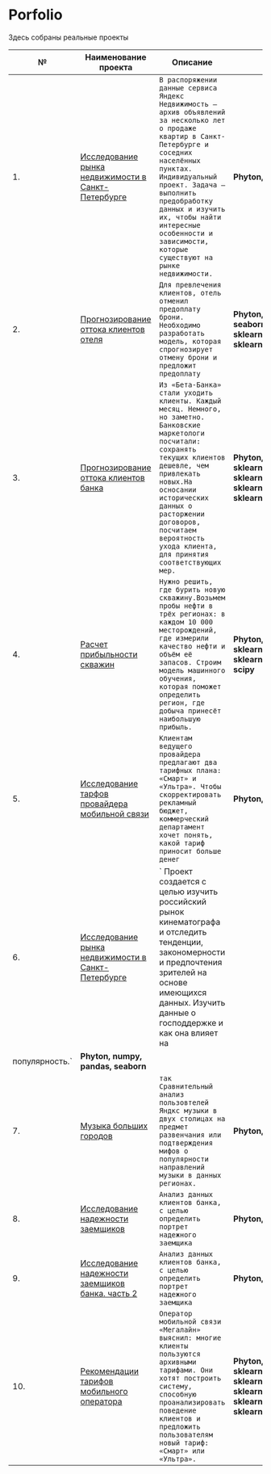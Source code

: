 # Porfolio

Здесь собраны реальные проекты

 |№  |Наименование проекта  |                  Описание  |                                                     Стек 
|----| ------------------- | -------------------- | ------------
|1.  |[Исследование рынка недвижимости в Санкт-Петербурге](market_real_SPB-main/market_real_SPB-main) | `В распоряжении данные сервиса Яндекс Недвижимость — архив объявлений за несколько лет о продаже квартир в Санкт-Петербурге и соседних населённых пунктах. Индивидуальный проект. Задача — выполнить предобработку данных и изучить их, чтобы найти интересные особенности и зависимости, которые существуют на рынке недвижимости.` | **Phyton, Pandas, MatPlotLib.pyplot**
|2.  |[Прогнозирование оттока клиентов отеля](hotel_like_guest-main/hotel_like_guest-main) | `Для превлечения клиентов, отель отменил предоплату брони. Необходимо разработать модель, которая спрогнозирует отмену брони и предложит предоплату` | **Phyton, category_encoders, numpy, seaborn, matplotlib.pyplot, scipy, sklearn.model_selection.GridSearchCV, sklearn.metrics**
|3.  |[Прогнозирование оттока клиентов банка](leave_bank_client-main/leave_bank_client-main) | `Из «Бета-Банка» стали уходить клиенты. Каждый месяц. Немного, но заметно. Банковские маркетологи посчитали: сохранять текущих клиентов дешевле, чем привлекать новых.На осносании исторических данных о расторжении договоров, посчитаем вероятность ухода клиента, для принятия соответствующих мер.` | **Phyton, Pandas, MatPlotLib, Seaborn, sklearn.preprocessing, sklearn.model_selection, sklearn.metrics, scipy.stats, sklearn.linear_model, sklearn.ensemble**
|4.  |[Расчет прибыльности скважин](location_drill_oil-main/location_drill_oil-main) | `Нужно решить, где бурить новую скважину.Возьмем пробы нефти в трёх регионах: в каждом 10 000 месторождений, где измерили качество нефти и объём её запасов. Строим модель машинного обучения, которая поможет определить регион, где добыча принесёт наибольшую прибыль.` | **Phyton, pandas, numpy, sklearn.model_selection, sklearn.linear_model, sklearn.metrics, scipy**
|5.  |[Исследование тарфов провайдера мобильной связи](mobile_tarifs-main/mobile_tarifs-main) | `Клиентам ведущего провайдера предлагают два тарифных плана: «Смарт» и «Ультра». Чтобы скорректировать рекламный бюджет, коммерческий департамент хочет понять, какой тариф приносит больше денег` | **Phyton, pandas, numpy, seaborn, scipy**
|6.  |[Исследование рынка недвижимости в Санкт-Петербурге](movie-main/movie-main) | ` Проект создается с целью изучить российский рынок кинематографа и отследить тенденции, закономерности и предпочтения зрителей на основе имеющихся данных. Изучить данные о господдержке и как она влияет на 
   популярность.` | **Phyton, numpy, pandas, seaborn**
|7.  |[Музыка больших городов](music_of_big_sity-main/music_of_big_sity-main) | `так Сравнительный анализ пользовтелей Яндкс музыки в двух столицах на предмет развенчания или подтверждения мифов о популярности направлений музыки в данных регионах.` | **Phyton, pandas**
|8.  |[Исследование надежности заемщиков](reliability_of_borrowers1-main/reliability_of_borrowers1-main) | `Анализ данных клиентов банка, с целью определить портрет надежного заемщика` | **Phyton, pandas**
|9.  |[Исследование надежности заемщиков банка. часть 2](reliability_of_borrowers2-main/reliability_of_borrowers2-main) | `Анализ данных клиентов банка, с целью определить портрет надежного заемщика` | **Phyton, pandas**
|10. |[Рекомендации тарифов мобильного оператора](tarif_mobi_recomend-main/tarif_mobi_recomend-main) | `Оператор мобильной связи «Мегалайн» выяснил: многие клиенты пользуются архивными тарифами. Они хотят построить систему, способную проанализировать поведение клиентов и предложить пользователям новый тариф: «Смарт» или «Ультра».` | **Phyton, pandas, numpy, seaborn, sklearn.linear_model, sklearn.model_selection, sklearn.metrics, sklearn.tree, sklearn.ensemble, sklearn.linear_model, sklearn.metrics**


